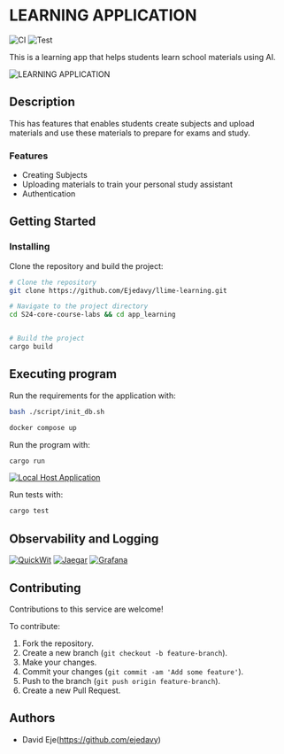 # LEARNING APPLICATION
![CI](https://github.com/Ejedavy/S24-core-course-labs/actions/workflows/ci.yaml/badge.svg)
![Test](https://github.com/Ejedavy/S24-core-course-labs/actions/workflows/test.yaml/badge.svg)


This is a learning app that helps students learn school materials using AI.

<!-- Badges -->


![LEARNING APPLICATION](https://www.managedoutsource.com/wp-content/uploads/2023/06/artificial-intelligence-is-transforming-the-education-industry.jpg)

## Description

This has features that enables students create subjects and upload materials and use these materials to prepare for exams and study.

### Features

- Creating Subjects
- Uploading materials to train your personal study assistant
- Authentication

## Getting Started

### Installing

Clone the repository and build the project:

```bash
# Clone the repository
git clone https://github.com/Ejedavy/llime-learning.git

# Navigate to the project directory
cd S24-core-course-labs && cd app_learning


# Build the project
cargo build
```

## Executing program

Run the requirements for the application with:
```bash
bash ./script/init_db.sh

docker compose up
```

Run the program with:

```bash
cargo run
```

[![Local Host Application](https://i.postimg.cc/3N7xYPhg/image.png)](https://postimg.cc/k61myYB4)

Run tests with:

```bash
cargo test
```

## Observability and Logging
[![QuickWit](https://i.postimg.cc/C5VCH645/image.png)](https://postimg.cc/ygvS7jtC)
[![Jaegar](https://i.postimg.cc/9X6X1HTJ/image.png)](https://postimg.cc/vDvdHj0V)
[![Grafana](https://i.postimg.cc/63KLCmc3/image.png)](https://postimg.cc/FfPL4G25)

## Contributing

Contributions to this service are welcome!

To contribute:

1. Fork the repository.
2. Create a new branch (`git checkout -b feature-branch`).
3. Make your changes.
4. Commit your changes (`git commit -am 'Add some feature'`).
5. Push to the branch (`git push origin feature-branch`).
6. Create a new Pull Request.

## Authors

- David Eje(https://github.com/ejedavy)

